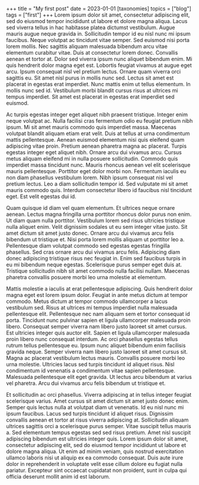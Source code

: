 +++
title = "My first post"
date = 2023-01-01
[taxonomies]
topics = ["blog"]
tags = ["first"]
+++
Lorem ipsum dolor sit amet, consectetur adipiscing elit, sed do eiusmod tempor incididunt ut labore et dolore magna aliqua. Lacus sed viverra tellus in hac habitasse platea dictumst vestibulum. Augue mauris augue neque gravida in. Sollicitudin tempor id eu nisl nunc mi ipsum faucibus. Neque volutpat ac tincidunt vitae semper. Sed euismod nisi porta lorem mollis. Nec sagittis aliquam malesuada bibendum arcu vitae elementum curabitur vitae. Duis at consectetur lorem donec. Convallis aenean et tortor at. Dolor sed viverra ipsum nunc aliquet bibendum enim. Mi quis hendrerit dolor magna eget est. Lobortis feugiat vivamus at augue eget arcu. Ipsum consequat nisl vel pretium lectus. Ornare quam viverra orci sagittis eu. Sit amet nisl purus in mollis nunc sed. Lectus sit amet est placerat in egestas erat imperdiet. Nunc mattis enim ut tellus elementum. In mollis nunc sed id. Vestibulum morbi blandit cursus risus at ultrices mi tempus imperdiet. Sit amet est placerat in egestas erat imperdiet sed euismod.
<!-- more -->

Ac turpis egestas integer eget aliquet nibh praesent tristique. Integer enim neque volutpat ac. Nulla facilisi cras fermentum odio eu feugiat pretium nibh ipsum. Mi sit amet mauris commodo quis imperdiet massa. Maecenas volutpat blandit aliquam etiam erat velit. Duis at tellus at urna condimentum mattis pellentesque. Aenean euismod elementum nisi quis eleifend quam adipiscing vitae proin. Pretium aenean pharetra magna ac placerat. Turpis egestas integer eget aliquet nibh. Ornare arcu dui vivamus arcu. Cursus metus aliquam eleifend mi in nulla posuere sollicitudin. Commodo quis imperdiet massa tincidunt nunc. Mauris rhoncus aenean vel elit scelerisque mauris pellentesque. Porttitor eget dolor morbi non. Fermentum iaculis eu non diam phasellus vestibulum lorem. Nibh ipsum consequat nisl vel pretium lectus. Leo a diam sollicitudin tempor id. Sed vulputate mi sit amet mauris commodo quis. Interdum consectetur libero id faucibus nisl tincidunt eget. Est velit egestas dui id.

Quam quisque id diam vel quam elementum. Et ultrices neque ornare aenean. Lectus magna fringilla urna porttitor rhoncus dolor purus non enim. Ut diam quam nulla porttitor. Vestibulum lorem sed risus ultricies tristique nulla aliquet enim. Velit dignissim sodales ut eu sem integer vitae justo. Sit amet dictum sit amet justo donec. Ornare arcu dui vivamus arcu felis bibendum ut tristique et. Nisi porta lorem mollis aliquam ut porttitor leo a. Pellentesque diam volutpat commodo sed egestas egestas fringilla phasellus. Sed cras ornare arcu dui vivamus arcu felis. Adipiscing diam donec adipiscing tristique risus nec feugiat in. Enim sed faucibus turpis in eu mi bibendum neque egestas. Scelerisque purus semper eget duis at. Tristique sollicitudin nibh sit amet commodo nulla facilisi nullam. Maecenas pharetra convallis posuere morbi leo urna molestie at elementum.

Mattis molestie a iaculis at erat pellentesque adipiscing. Quis hendrerit dolor magna eget est lorem ipsum dolor. Feugiat in ante metus dictum at tempor commodo. Metus dictum at tempor commodo ullamcorper a lacus vestibulum sed. Risus at ultrices mi tempus imperdiet nulla malesuada pellentesque elit. Pellentesque nec nam aliquam sem et tortor consequat id porta. Tincidunt nunc pulvinar sapien et ligula ullamcorper malesuada proin libero. Consequat semper viverra nam libero justo laoreet sit amet cursus. Est ultricies integer quis auctor elit. Sapien et ligula ullamcorper malesuada proin libero nunc consequat interdum. Ac orci phasellus egestas tellus rutrum tellus pellentesque eu. Ipsum nunc aliquet bibendum enim facilisis gravida neque. Semper viverra nam libero justo laoreet sit amet cursus sit. Magna ac placerat vestibulum lectus mauris. Convallis posuere morbi leo urna molestie. Ultricies lacus sed turpis tincidunt id aliquet risus. Nisl condimentum id venenatis a condimentum vitae sapien pellentesque. Malesuada pellentesque elit eget gravida. Ut lectus arcu bibendum at varius vel pharetra. Arcu dui vivamus arcu felis bibendum ut tristique et.

Et sollicitudin ac orci phasellus. Viverra adipiscing at in tellus integer feugiat scelerisque varius. Amet cursus sit amet dictum sit amet justo donec enim. Semper quis lectus nulla at volutpat diam ut venenatis. Id eu nisl nunc mi ipsum faucibus. Lacus sed turpis tincidunt id aliquet risus. Dignissim convallis aenean et tortor at risus viverra adipiscing at. Sollicitudin aliquam ultrices sagittis orci a scelerisque purus semper. Vitae suscipit tellus mauris a. Sed elementum tempus egestas sed sed risus pretium. Amet nisl suscipit adipiscing bibendum est ultricies integer quis.
Lorem ipsum dolor sit amet, consectetur adipiscing elit, sed do eiusmod tempor incididunt ut labore et dolore magna aliqua. Ut enim ad minim veniam, quis nostrud exercitation ullamco laboris nisi ut aliquip ex ea commodo consequat. Duis aute irure dolor in reprehenderit in voluptate velit esse cillum dolore eu fugiat nulla pariatur. Excepteur sint occaecat cupidatat non proident, sunt in culpa qui officia deserunt mollit anim id est laborum.
